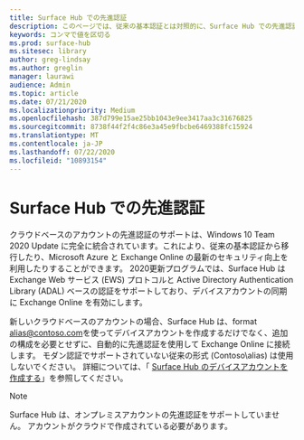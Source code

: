 ```yaml
---
title: Surface Hub での先進認証
description: このページでは、従来の基本認証とは対照的に、Surface Hub での先進認証の使用について説明します。
keywords: コンマで値を区切る
ms.prod: surface-hub
ms.sitesec: library
author: greg-lindsay
ms.author: greglin
manager: laurawi
audience: Admin
ms.topic: article
ms.date: 07/21/2020
ms.localizationpriority: Medium
ms.openlocfilehash: 387d799e15ae25bb1043e9ee3417aa3c31676825
ms.sourcegitcommit: 8738f44f2f4c86e3a45e9fbcbe6469388fc15924
ms.translationtype: MT
ms.contentlocale: ja-JP
ms.lasthandoff: 07/22/2020
ms.locfileid: "10893154"
---
```

# Surface Hub での先進認証

クラウドベースのアカウントの先進認証のサポートは、Windows 10 Team 2020 Update に完全に統合されています。これにより、従来の基本認証から移行したり、Microsoft Azure と Exchange Online の最新のセキュリティ向上を利用したりすることができます。 2020更新プログラムでは、Surface Hub は Exchange Web サービス (EWS) プロトコルと Active Directory Authentication Library (ADAL) ベースの認証をサポートしており、デバイスアカウントの同期に Exchange Online を有効にします。

新しいクラウドベースのアカウントの場合、Surface Hub は、format [alias@contoso.com](mailto:alias@contoso.com)を使ってデバイスアカウントを作成するだけでなく、追加の構成を必要とせずに、自動的に先進認証を使用して Exchange Online に接続します。 モダン認証でサポートされていない従来の形式 (Contoso\alias) は使用しないでください。 詳細については、「 [Surface Hub のデバイスアカウントを作成する](https://docs.microsoft.com/surface-hub/surface-hub-2s-account)」を参照してください。

> [!NOTE]
> Surface Hub は、オンプレミスアカウントの先進認証をサポートしていません。 アカウントがクラウドで作成されている必要があります。


